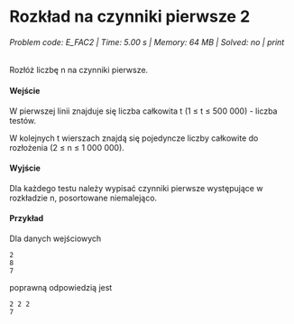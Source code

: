 # Rozkład na czynniki pierwsze 2
###### Problem code: E_FAC2 \| Time: 5.00 s \| Memory: 64 MB \| Solved: no \| print

Rozłóż liczbę n na czynniki pierwsze.

#### Wejście
W pierwszej linii znajduje się liczba całkowita t (1 ≤ t ≤ 500 000) - liczba testów.

W kolejnych t wierszach znajdą się pojedyncze liczby całkowite do rozłożenia (2 ≤ n ≤ 1 000 000).

#### Wyjście
Dla każdego testu należy wypisać czynniki pierwsze występujące w rozkładzie n, posortowane niemalejąco.

#### Przykład
Dla danych wejściowych

```
2
8
7
```
poprawną odpowiedzią jest

```
2 2 2
7
```
